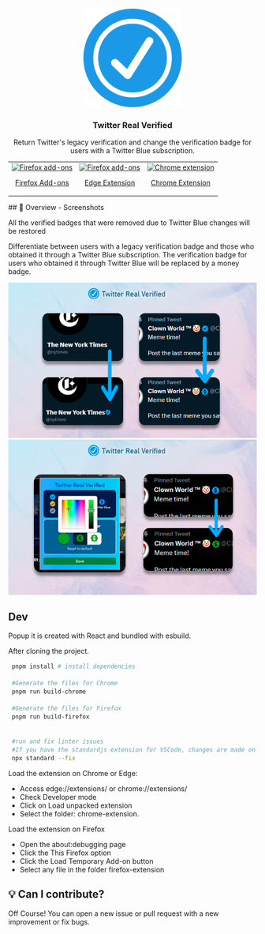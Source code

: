 <p align="center">
  <img src="assets/Icon.png" width="200px" alt="Real Verify Extension" />
</p>
<h3 align="center">Twitter Real Verified</h3>
<p align="center">
Return Twitter's legacy verification and change the verification badge for users with a Twitter Blue subscription.
</p>
<table cellspacing="0" cellpadding="0" align="center">
  <tr>
    <td valign="center">
      <a href="https://addons.mozilla.org/es/firefox/addon/twitter-real-verified/">
        <img src="https://user-images.githubusercontent.com/22908993/166417727-3481fef4-00e5-4cf0-bb03-27fb880d993c.png" alt="Firefox add-ons" />
        <p align="center">Firefox Add-ons</p>
      </a>
    </td>
        <td valign="center">
      <a href="https://microsoftedge.microsoft.com/addons/detail/twitter-real-verified/llkfeengcmnpbpcgmchgjcjmfoekedij">
        <img height ="55px" src="https://www.siteimprove.com/globalassets/media/shared/page-specific/integrations/browser-extensions/microsoftstore.png?mode=crop" alt="Firefox add-ons" />
        <p align="center">Edge Extension</p>
      </a>
    </td>
        <td valign="center">
      <a href="https://chrome.google.com/webstore/detail/twitter-real-verified/jgpfnkhpecliocnopchaoogpmnejlghn">
        <img height ="55px" src="https://www.siteimprove.com/globalassets/media/shared/page-specific/integrations/browser-extensions/chrome-webstore.png" alt="Chrome extension" />
        <p align="center">Chrome Extension</p>
      </a>
    </td>
  </tr>
</table>
## 👀 Overview - Screenshots
<p> All the verified badges that were removed due to Twitter Blue changes will be restored</p>
<p>Differentiate between users with a legacy verification badge and those who obtained it through a Twitter Blue subscription. The verification badge for users who obtained it through Twitter Blue will be replaced by a money badge.</p>
<p align="center">
  <img src="overview-img/twVerified-preview1.png" width="600px" alt="Real Verify Extension" />
  <img src="overview-img/twVerified-preview2.png" width="600px" alt="Real Verify Extension" />
</p>

## Dev
Popup it is created with React and bundled with esbuild.

After cloning the project.

```bash
 pnpm install # install dependencies

 #Generate the files for Chrome
 pnpm run build-chrome
 
 #Generate the files for Firefox
 pnpm run build-firefox
 
 
 #run and fix linter issues 
 #If you have the standardjs extension for VSCode, changes are made on save.)
 npx standard --fix 
```

Load the extension on Chrome or Edge:

- Access edge://extensions/ or chrome://extensions/
- Check Developer mode
- Click on Load unpacked extension
- Select the folder: chrome-extension.

Load the extension on Firefox

- Open the about:debugging page
- Click the This Firefox option
- Click the Load Temporary Add-on button
- Select any file in the folder firefox-extension

## :bulb: Can I contribute?
Off Course! You can open a new issue or pull request with a new improvement or fix bugs.

